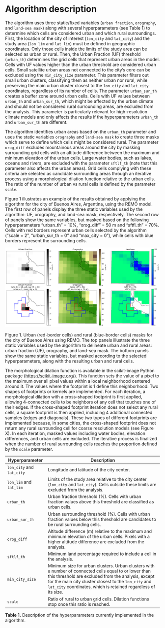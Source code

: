 # Algorithm description

The algorithm uses three static/fixed variables (`urban fraction`, `orography`, and `land-sea mask`) along with several hyperparameters (see Table 1) to determine which cells are considered urban and which rural surroundings. First, the location of the city of interest (`lon_city` and `lat_city`) and the study area (`lon_lim` and `lat_lim`) must be defined in geographic coordinates. Only those cells inside the limits of the study area can be selected as urban or rural. Then, the Urban Fraction (UF) threshold (`urban_th`) determines the grid cells that represent urban areas in the model. Cells with UF values higher than the urban threshold are considered urban cells. Small satellite urban areas not connected to the city’s core can be excluded using the `min_city_size` parameter. This parameter filters out small urban clusters, classifying them as neither urban nor rural, while preserving the main urban cluster closest to the `lon_city` and `lat_city` coordinates, regardless of its number of cells. The parameter `urban_sur_th` creates a buffer zone around urban cells. Cells with UF values between `urban_th` and `urban_sur_th`, which might be affected by the urban climate and should not be considered rural surrounding areas, are excluded from the analysis. This parameter is particularly relevant for high-resolution climate models and only affects the results if the hyperparameters `urban_th` and `urban_sur_th` are different.

The algorithm identifies urban areas based on the `urban_th` parameter and uses the static variables `orography` and `land-sea mask` to create three masks which serve to define which cells might be considered rural. The parameter `orog_diff` excludes mountainous areas around the city by masking surrounding grid cells with an altitude difference between the maximum and minimum elevation of the urban cells. Large water bodies, such as lakes, oceans and rivers, are excluded with the parameter `sftlf_th` (note that this parameter also affects the urban areas). Grid cells complying with these criteria are selected as candidate surrounding areas through an iterative process using a morphological dilation function relative to the urban cells. The ratio of the number of urban vs rural cells is defined by the parameter `scale`.

Figure 1 illustrates an example of the results obtained by applying the algorithm for the city of Buenos Aires, Argentina, using the REMO model. The first row of panels display the three static variables used by the algorithm: UF, orography, and land-sea mask, respectively. The second row of panels show the same variables, but masked based on the following hyperparameters “urban_th” = 10%,  “orog_diff” = 50 m and “sftfl_th” = 70%. Cells with red borders represent urban cells selected by the algorithm (“scale = 2”, “urban_sur_th = 0” and “max_city = 0”), while cells with blue borders represent the surrounding cells.

![Urban Climate Mask](BuenosAires.png)

Figure 1. Urban (red-border cells) and rural (blue-border cells) masks for the city of Buenos Aires using REMO. The top panels illustrate the three static variables used by the algorithm to delineate urban and rural areas: urban fraction (UF), orography, and land-sea mask. The bottom panels show the same static variables, but masked according to the selected hyperparameters, along with the resulting urban and rural cells.

The morphological dilation function is available in the scikit-image Python package (https://scikit-image.org/). This function sets the value of a pixel to the maximum over all pixel values within a local neighborhood centered around it. The values where the footprint is 1 define this neighborhood. Two shapes of footprints or kernels are implemented. For each iteration, a morphological dilation with a cross-shaped footprint is first applied, allowing 4-connected cells to be neighbors of any cell that touches one of their edges. If the cross-shaped footprint iteration does not select any rural cells, a square footprint is then applied, including 4 additional connected samples (edges and diagonals). These two types of different footprints are implemented because, in some cities, the cross-shaped footprint does not return any rural surrounding cell for coarse resolution models (see Figure X). In each iteration, masked values including water bodies, elevation differences, and urban cells are excluded. The iterative process is finalized when the number of rural surrounding cells reaches the proportion defined by the `scale` parameter.


| **Hyperparameter**   | **Description** |
|----------------------|-----------------|
| `lon_city` and `lat_city` | Longitude and latitude of the city center. |
| `lon_lim` and `lat_lim` | Limits of the study area relative to the city center (`lon_city` and `lat_city`). Cells outside these limits are excluded from the analysis. |
| `urban_th` | Urban fraction threshold (%). Cells with urban fraction values above this threshold are classified as urban cells. |
| `urban_sur_th` | Urban surrounding threshold (%). Cells with urban fraction values below this threshold are candidates to be rural surrounding cells. |
| `orog_diff` | Altitude difference (m) relative to the maximum and minimum elevation of the urban cells. Pixels with a higher altitude difference are excluded from the analysis. |
| `sftlf_th` | Minimum land percentage required to include a cell in the analysis. |
| `min_city_size` | Minimum size for urban clusters. Urban clusters with a number of connected cells equal to or lower than this threshold are excluded from the analysis, except for the main city cluster closest to the `lon_city` and `lat_city` coordinates, which is retained regardless of its size. |
| `scale` | Ratio of rural to urban grid cells. Dilation functions stop once this ratio is reached. |

**Table 1.** Description of the hyperparameters currently implemented in the algorithm.
